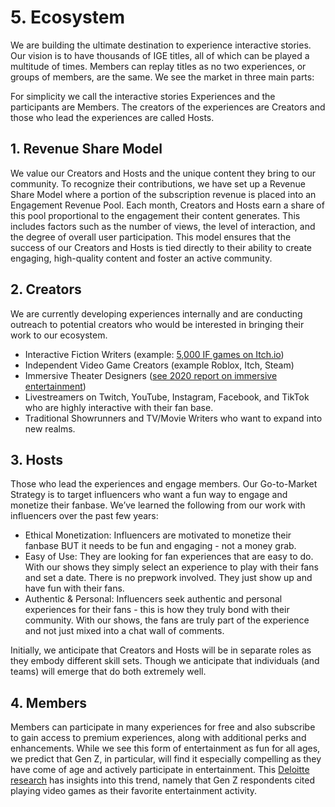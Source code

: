 # 5. Ecosystem

We are building the ultimate destination to experience interactive stories. Our vision is to have thousands of IGE titles, all of which can be played a multitude of times. Members can replay titles as no two experiences, or groups of members, are the same. We see the market in three main parts: 

For simplicity we call the interactive stories Experiences and the participants are Members. The creators of the experiences are Creators and those who lead the experiences are called Hosts.

## 1. Revenue Share Model
We value our Creators and Hosts and the unique content they bring to our community. To recognize their contributions, we have set up a Revenue Share Model where a portion of the subscription revenue is placed into an Engagement Revenue Pool. Each month, Creators and Hosts earn a share of this pool proportional to the engagement their content generates. This includes factors such as the number of views, the level of interaction, and the degree of overall user participation. This model ensures that the success of our Creators and Hosts is tied directly to their ability to create engaging, high-quality content and foster an active community.

## 2. Creators
We are currently developing experiences internally and are conducting outreach to potential creators who would be interested in bringing their work to our ecosystem.
- Interactive Fiction Writers (example: [5,000 IF games on Itch.io](https://itch.io/games/tag-twine))
- Independent Video Game Creators (example Roblox, Itch, Steam)
- Immersive Theater Designers ([see 2020 report on immersive entertainment](https://everythingimmersive.com/storage/website-files/documents/2020%20Immersive%20Entertainment%20Industry%20Annual%20Report.pdf))
- Livestreamers on Twitch, YouTube, Instagram, Facebook, and TikTok who are highly interactive with their fan base.
- Traditional Showrunners and TV/Movie Writers who want to expand into new realms.

## 3. Hosts
Those who lead the experiences and engage members. Our Go-to-Market Strategy is to target influencers who want a fun way to engage and monetize their fanbase. We’ve learned the following from our work with influencers over the past few years:

- Ethical Monetization: Influencers are motivated to monetize their fanbase BUT it needs to be fun and engaging - not a money grab. 
- Easy of Use: They are looking for fan experiences that are easy to do. With our shows they simply select an experience to play with their fans and set a date. There is no prepwork involved. They just show up and have fun with their fans. 
- Authentic & Personal: Influencers seek authentic and personal experiences for their fans - this is how they truly bond with their community. With our shows, the fans are truly part of the experience and not just mixed into a chat wall of comments. 

Initially, we anticipate that Creators and Hosts will be in separate roles as they embody different skill sets. Though we anticipate that individuals (and teams) will emerge that do both extremely well. 

## 4. Members
Members can participate in many experiences for free and also subscribe to gain access to premium experiences, along with additional perks and enhancements. While we see this form of entertainment as fun for all ages, we predict that Gen Z, in particular, will find it especially compelling as they have come of age and actively participate in entertainment. This [Deloitte research](https://everythingimmersive.com/storage/website-files/documents/2020%20Immersive%20Entertainment%20Industry%20Annual%20Report.pdf) has insights into this trend, namely that Gen Z respondents cited playing video games as their favorite entertainment activity.
